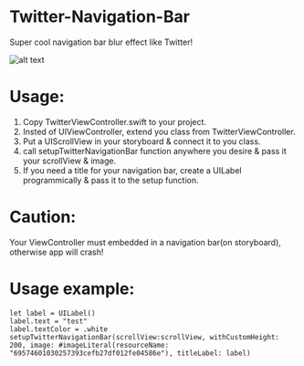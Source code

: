 # Twitter-Navigation-Bar
Super cool navigation bar blur effect like Twitter!

![alt text](https://github.com/UzumakiAlfredo/Twitter-Navigation-Bar/blob/master/preview.gif?raw=true)


# Usage:

1. Copy TwitterViewController.swift to your project.
2. Insted of UIViewController, extend you class from TwitterViewController.
3. Put a UIScrollView in your storyboard & connect it to you class.
4. call setupTwitterNavigationBar function anywhere you desire & pass it your scrollView & image.
5. If you need a title for your navigation bar, create a UILabel programmically & pass it to the setup function.

# Caution:
Your ViewController must embedded in a navigation bar(on storyboard), otherwise app will crash!


# Usage example: 

    let label = UILabel()
    label.text = "test"
    label.textColor = .white
    setupTwitterNavigationBar(scrollView:scrollView, withCustomHeight: 200, image: #imageLiteral(resourceName: "69574601030257393cefb27df012fe04586e"), titleLabel: label)
